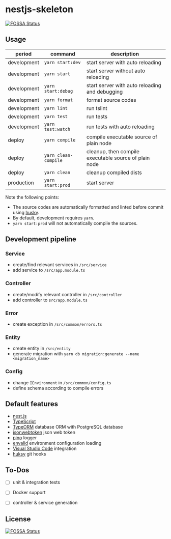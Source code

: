 # nestjs-skeleton
[![FOSSA Status](https://app.fossa.io/api/projects/git%2Bgithub.com%2Fcoderfox%2Fnestjs-skeleton.svg?type=shield)](https://app.fossa.io/projects/git%2Bgithub.com%2Fcoderfox%2Fnestjs-skeleton?ref=badge_shield)


## Usage

| period      | command              | description                                           |
| ----------- | -------------------- | ----------------------------------------------------- |
| development | `yarn start:dev`     | start server with auto reloading                      |
| development | `yarn start`         | start server without auto reloading                   |
| development | `yarn start:debug`   | start server with auto reloading and debugging        |
| development | `yarn format`        | format source codes                                   |
| development | `yarn lint`          | run tslint                                            |
| development | `yarn test`          | run tests                                             |
| development | `yarn test:watch`    | run tests with auto reloading                         |
| deploy      | `yarn compile`       | compile executable source of plain node               |
| deploy      | `yarn clean-compile` | cleanup, then compile executable source of plain node |
| deploy      | `yarn clean`         | cleanup compiled dists                                |
| production  | `yarn start:prod`    | start server                                          |

Note the following points:

- The source codes are automatically formatted and linted before commit using [husky](https://github.com/typicode/husky).
- By default, development requires `yarn`.
- `yarn start:prod` will not automatically compile the sources.

## Development pipeline

### Service

- create/find relevant services in `/src/service`
- add service to `/src/app.module.ts`

### Controller

- create/modify relevant controller in `/src/controller`
- add controller to `src/app.module.ts`

### Error

- create exception in `/src/common/errors.ts`

### Entity

- create entity in `/src/entity`
- generate migration with `yarn db migration:generate --name <migration_name>`

### Config

- change `IEnvironment` in `/src/common/config.ts`
- define schema according to compile errors

## Default features

- [nest.js](https://nestjs.com)
- [TypeScript](https://www.typescriptlang.org)
- [TypeORM](https://typeorm.io) database ORM with PostgreSQL database
- [jsonwebtoken]() json web token
- [pino](https://github.com/pinojs/pino) logger
- [envalid](https://github.com/af/envalid) environment configuration loading
- [Visual Studio Code](https://code.visualstudio.com) integration
- [huksy](https://github.com/typicode/husky) git hooks

## To-Dos

- [ ] unit & integration tests
- [ ] Docker support
- [ ] controller & service generation


## License
[![FOSSA Status](https://app.fossa.io/api/projects/git%2Bgithub.com%2Fcoderfox%2Fnestjs-skeleton.svg?type=large)](https://app.fossa.io/projects/git%2Bgithub.com%2Fcoderfox%2Fnestjs-skeleton?ref=badge_large)